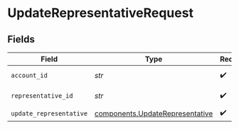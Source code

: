# UpdateRepresentativeRequest


## Fields

| Field                                                                              | Type                                                                               | Required                                                                           | Description                                                                        |
| ---------------------------------------------------------------------------------- | ---------------------------------------------------------------------------------- | ---------------------------------------------------------------------------------- | ---------------------------------------------------------------------------------- |
| `account_id`                                                                       | *str*                                                                              | :heavy_check_mark:                                                                 | ID of the account.                                                                 |
| `representative_id`                                                                | *str*                                                                              | :heavy_check_mark:                                                                 | ID of the representative.                                                          |
| `update_representative`                                                            | [components.UpdateRepresentative](../../models/components/updaterepresentative.md) | :heavy_check_mark:                                                                 | N/A                                                                                |